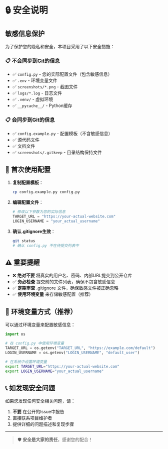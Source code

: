 # 🔒 安全说明

## 敏感信息保护

为了保护您的隐私和安全，本项目采用了以下安全措施：

### 📋 不会同步到Git的信息

- ✅ `config.py` - 您的实际配置文件（包含敏感信息）
- ✅ `.env` - 环境变量文件
- ✅ `screenshots/*.png` - 截图文件
- ✅ `logs/*.log` - 日志文件
- ✅ `.venv/` - 虚拟环境
- ✅ `__pycache__/` - Python缓存

### 📋 会同步到Git的信息

- ✅ `config.example.py` - 配置模板（不含敏感信息）
- ✅ 源代码文件
- ✅ 文档文件
- ✅ `screenshots/.gitkeep` - 目录结构保持文件

## 🚀 首次使用配置

1. **复制配置模板**：
   ```bash
   cp config.example.py config.py
   ```

2. **编辑配置文件**：
   ```python
   # 修改以下参数为您的实际信息
   TARGET_URL = "https://your-actual-website.com"
   LOGIN_USERNAME = "your_actual_username"
   ```

3. **确认.gitignore生效**：
   ```bash
   git status
   # 确认 config.py 不在待提交列表中
   ```

## ⚠️ 重要提醒

- ❌ **绝对不要** 将真实的用户名、密码、内部URL提交到公开仓库
- ✅ **务必检查** 提交前的文件列表，确保不包含敏感信息
- ✅ **定期审查** .gitignore 文件，确保敏感文件被正确忽略
- ✅ **使用环境变量** 来存储敏感配置（推荐）

## 🔧 环境变量方式（推荐）

可以通过环境变量来配置敏感信息：

```python
import os

# 在 config.py 中使用环境变量
TARGET_URL = os.getenv("TARGET_URL", "https://example.com/default")
LOGIN_USERNAME = os.getenv("LOGIN_USERNAME", "default_user")
```

```bash
# 在系统中设置环境变量
export TARGET_URL="https://your-actual-website.com"
export LOGIN_USERNAME="your_actual_username"
```

## 📞 如发现安全问题

如果您发现任何安全相关问题，请：

1. **不要** 在公开的Issue中报告
2. 直接联系项目维护者
3. 提供详细的问题描述和复现步骤

---

> 🛡️ **安全是大家的责任**，感谢您的配合！ 